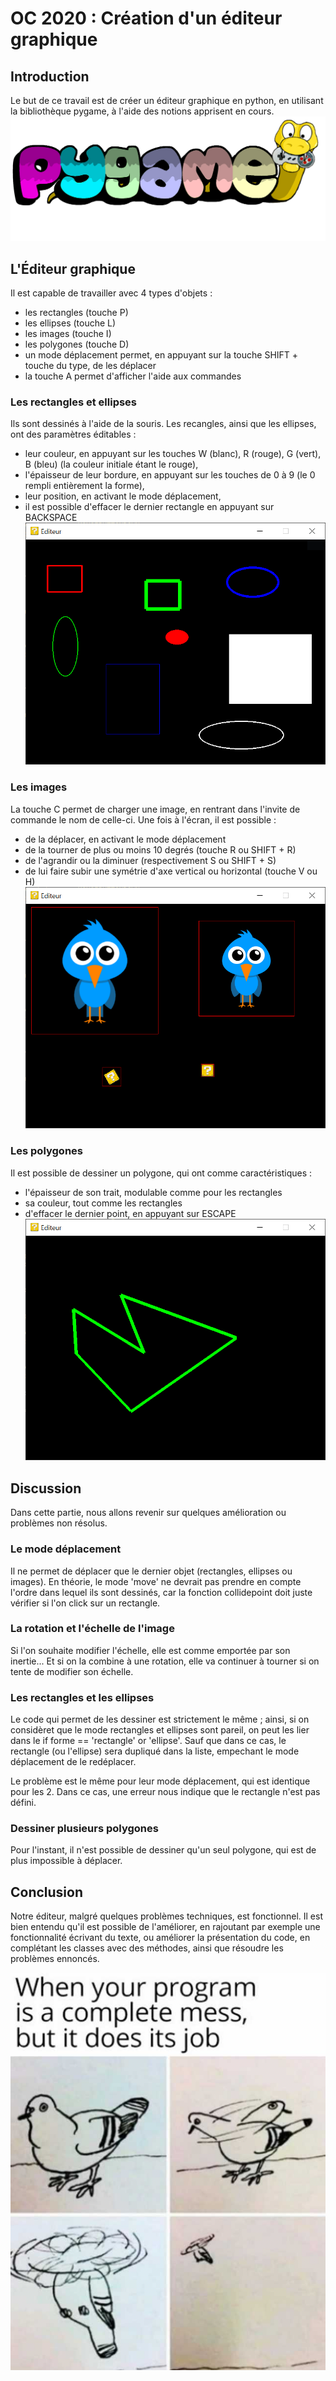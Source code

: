 # OC 2020 : Création d'un éditeur graphique

## Introduction
Le but de ce travail est de créer un éditeur graphique en python, en utilisant la bibliothèque pygame, à l'aide des notions apprisent en cours.
![Pygame Logo](images/Pygame_(2019)_Logo.png)

## L'Éditeur graphique
Il est capable de travailler avec 4 types d'objets :
- les rectangles (touche P)
- les ellipses (touche L)
- les images (touche I)
- les polygones (touche D)
- un mode déplacement permet, en appuyant sur la touche SHIFT + touche du type, de les déplacer
- la touche A permet d'afficher l'aide aux commandes

### Les rectangles et ellipses
Ils sont dessinés à l'aide de la souris.
Les recangles, ainsi que les ellipses, ont des paramètres éditables :
- leur couleur, en appuyant sur les touches W (blanc), R (rouge), G (vert), B (bleu) (la couleur initiale étant le rouge),
- l'épaisseur de leur bordure, en appuyant sur les touches de 0 à 9 (le 0 rempli entièrement la forme),
- leur position, en activant le mode déplacement,
- il est possible d'effacer le dernier rectangle en appuyant sur BACKSPACE
![rect and ell](images/Capture.PNG)

### Les images
La touche C permet de charger une image, en rentrant dans l'invite de commande le nom de celle-ci.
Une fois à l'écran, il est possible :
- de la déplacer, en activant le mode déplacement
- de la tourner de plus ou moins 10 degrés (touche R ou SHIFT + R)
- de l'agrandir ou la diminuer (respectivement S ou SHIFT + S)
- de lui faire subir une symétrie d'axe vertical ou horizontal (touche V ou H)
![img](images/Capture2.PNG)

### Les polygones
Il est possible de dessiner un polygone, qui ont comme caractéristiques :
- l'épaisseur de son trait, modulable comme pour les rectangles
- sa couleur, tout comme les rectangles
- d'effacer le dernier point, en appuyant sur ESCAPE
![polygon](images/Capture3.PNG)

## Discussion
Dans cette partie, nous allons revenir sur quelques amélioration ou problèmes non résolus.
### Le mode déplacement
Il ne permet de déplacer que le dernier objet (rectangles, ellipses ou images). En théorie, le mode 'move' ne devrait pas prendre en compte
l'ordre dans lequel ils sont dessinés, car la fonction collidepoint doit juste vérifier si l'on click sur un rectangle.

### La rotation et l'échelle de l'image
Si l'on souhaite modifier l'échelle, elle est comme emportée par son inertie... Et si on la combine à une rotation, elle va continuer à tourner 
si on tente de modifier son échelle.

### Les rectangles et les ellipses
Le code qui permet de les dessiner est strictement le même ; ainsi, si on considèret que le mode rectangles et ellipses sont pareil, 
on peut les lier dans le if forme == 'rectangle' or 'ellipse'. Sauf que dans ce cas, le rectangle (ou l'ellipse) sera dupliqué dans la liste,
empechant le mode déplacement de le redéplacer.

Le problème est le même pour leur mode déplacement, qui est identique pour les 2. Dans ce cas, une erreur nous indique que le rectangle n'est pas défini.

### Dessiner plusieurs polygones
Pour l'instant, il n'est possible de dessiner qu'un seul polygone, qui est de plus impossible à déplacer.

## Conclusion
Notre éditeur, malgré quelques problèmes techniques, est fonctionnel. Il est bien entendu qu'il est possible de l'améliorer, en rajoutant par exemple 
une fonctionnalité écrivant du texte, ou améliorer la présentation du code, en complétant les classes avec des méthodes, ainsi que résoudre les problèmes
ennoncés.

![gag](images/téléchargement.jpg)
